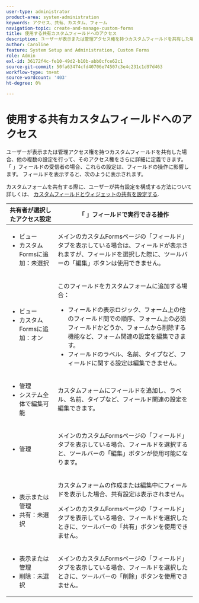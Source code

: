 ```yaml
---
user-type: administrator
product-area: system-administration
keywords: アクセス、共有、カスタム、フォーム
navigation-topic: create-and-manage-custom-forms
title: 使用する共有カスタムフィールドへのアクセス
description: ユーザーが表示または管理アクセス権を持つカスタムフィールドを共有した場合、他の複数の設定を行って、そのアクセス権をさらに詳細に定義できます。 「 」フィールドの受信者の場合、これらの設定は、フィールドの操作に影響します。 フィールドを表示すると、次のように表示されます。
author: Caroline
feature: System Setup and Administration, Custom Forms
role: Admin
exl-id: 36172f4c-fe10-49d2-b10b-abb0cfce62c1
source-git-commit: 50fa63474cfd40706e74507c3e4c231c1d97d463
workflow-type: tm+mt
source-wordcount: '403'
ht-degree: 0%

---
```


# 使用する共有カスタムフィールドへのアクセス

ユーザーが表示または管理アクセス権を持つカスタムフィールドを共有した場合、他の複数の設定を行って、そのアクセス権をさらに詳細に定義できます。 「 」フィールドの受信者の場合、これらの設定は、フィールドの操作に影響します。 フィールドを表示すると、次のように表示されます。

カスタムフォームを共有する際に、ユーザーが共有設定を構成する方法について詳しくは、 [カスタムフィールドとウィジェットの共有を設定する](../../../administration-and-setup/customize-workfront/create-manage-custom-forms/configure-sharing-for-a-custom-field.md).

<table style="table-layout:auto"> 
 <col> 
 <col> 
 <thead> 
  <tr> 
   <th>共有者が選択したアクセス設定</th> 
   <th>「 」フィールドで実行できる操作</th> 
  </tr> 
 </thead> 
 <tbody> 
  <tr> 
   <td> 
    <ul> 
     <li>ビュー</li> 
     <li>カスタムFormsに追加：未選択</li> 
    </ul> </td> 
   <td> <p>メインのカスタムFormsページの「フィールド」タブを表示している場合は、フィールドが表示されますが、フィールドを選択した際に、ツールバーの「編集」ボタンは使用できません。</p> </td> 
  </tr> 
  <tr> 
   <td> 
    <ul> 
     <li>ビュー</li> 
     <li>カスタムFormsに追加：オン</li> 
    </ul> </td> 
   <td> <p>このフィールドをカスタムフォームに追加する場合：</p> 
    <ul> 
     <li>フィールドの表示ロジック、フォーム上の他のフィールド間での順序、フォーム上の必須フィールドかどうか、フォームから削除する機能など、フォーム関連の設定を編集できます。</li> 
     <li>フィールドのラベル、名前、タイプなど、フィールドに関する設定は編集できません。</li> 
    </ul> </td> 
  </tr> 
  <tr> 
   <td> 
    <ul> 
     <li>管理</li> 
     <li>システム全体で編集可能</li> 
    </ul> </td> 
   <td>カスタムフォームにフィールドを追加し、ラベル、名前、タイプなど、フィールド関連の設定を編集できます。</td> 
  </tr> 
  <tr> 
   <td> 
    <ul> 
     <li>管理</li> 
    </ul> </td> 
   <td> <p>メインのカスタムFormsページの「フィールド」タブを表示している場合、フィールドを選択すると、ツールバーの「編集」ボタンが使用可能になります。</p> </td> 
  </tr> 
  <tr> 
   <td> 
    <ul> 
     <li>表示または管理</li> 
     <li>共有：未選択</li> 
    </ul> </td> 
   <td> <p>カスタムフォームの作成または編集中にフィールドを表示した場合、共有設定は表示されません。</p> <p>メインのカスタムFormsページの「フィールド」タブを表示している場合、フィールドを選択したときに、ツールバーの「共有」ボタンを使用できません。</p> </td> 
  </tr> 
  <tr> 
   <td> 
    <ul> 
     <li>表示または管理</li> 
     <li>削除：未選択</li> 
    </ul> </td> 
   <td> <p>メインのカスタムFormsページの「フィールド」タブを表示している場合、フィールドを選択したときに、ツールバーの「削除」ボタンを使用できません。</p> </td> 
  </tr> 
 </tbody> 
</table>
